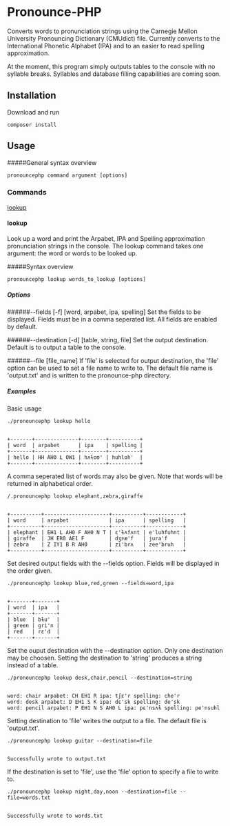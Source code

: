 # Pronounce-PHP

Converts words to pronunciation strings using the Carnegie Mellon University Pronouncing Dictionary (CMUdict) file.  Currently converts to the International Phonetic Alphabet (IPA) and to an easier to read spelling approximation.

At the moment, this program simply outputs tables to the console with no syllable breaks. Syllables and database filling capabilities are coming soon.

## Installation

Download and run 
```
composer install
```

## Usage

#####General syntax overview
```
pronouncephp command argument [options]
```

### Commands
[lookup](https://github.com/zachleigh/pronounce-php#lookup)
#### lookup

Look up a word and print the Arpabet, IPA and Spelling approximation pronunciation strings in the console.
The lookup command takes one argument: the word or words to be looked up.

#####Syntax overview
```
pronouncephp lookup words_to_lookup [options]
```

##### Options
######--fields [-f]
[word, arpabet, ipa, spelling]
Set the fields to be displayed.  Fields must be in a comma seperated list.  All fields are enabled by default. 

######--destination [-d]
[table, string, file]
Set the output destination. Default is to output a table to the console.

######--file
[file_name]
If 'file' is selected for output destination, the 'file' option can be used to set a file name to write to.  The default file name is 'output.txt' and is written to the pronounce-php directory.

##### Examples

Basic usage
```
./pronouncephp lookup hello


+-------+--------------+--------+----------+
| word  | arpabet      | ipa    | spelling |
+-------+--------------+--------+----------+
| hello | HH AH0 L OW1 | hʌɫoʊ' | huhloh'  |
+-------+--------------+--------+----------+

```

A comma seperated list of words may also be given. Note that words will be returned in alphabetical order.

```
/.pronouncephp lookup elephant,zebra,giraffe


+----------+---------------------+----------+------------+
| word     | arpabet             | ipa      | spelling   |
+----------+---------------------+----------+------------+
| elephant | EH1 L AH0 F AH0 N T | ɛ'ɫʌfʌnt | e'luhfuhnt |
| giraffe  | JH ER0 AE1 F        | dʒɝæ'f   | jura'f     |
| zebra    | Z IY1 B R AH0       | zi'brʌ   | zee'bruh   |
+----------+---------------------+----------+------------+
```

Set desired output fields with the --fields option.  Fields will be displayed in the order given.

```
./pronouncephp lookup blue,red,green --fields=word,ipa


+-------+-------+
| word  | ipa   |
+-------+-------+
| blue  | bɫu'  |
| green | gri'n |
| red   | rɛ'd  |
+-------+-------+
```

Set the ouput destination with the --destination option. Only one destination may be choosen.
Setting the destination to 'string' produces a string instead of a table.

```
./pronouncephp lookup desk,chair,pencil --destination=string


word: chair arpabet: CH EH1 R ipa: tʃɛ'r spelling: che'r 
word: desk arpabet: D EH1 S K ipa: dɛ'sk spelling: de'sk 
word: pencil arpabet: P EH1 N S AH0 L ipa: pɛ'nsʌɫ spelling: pe'nsuhl 
```

Setting destination to 'file' writes the output to a file.  The default file is 'output.txt'.

```
./pronouncephp lookup guitar --destination=file


Successfully wrote to output.txt
```

If the destination is set to 'file', use the 'file' option to specify a file to write to.

```
./pronouncephp lookup night,day,noon --destination=file --file=words.txt


Successfully wrote to words.txt
```